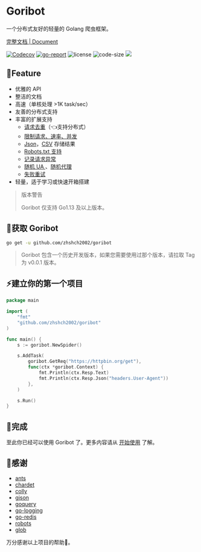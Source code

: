 # Goribot
一个分布式友好的轻量的 Golang 爬虫框架。

[完整文档 | Document](https://imagician.net/goribot/)

[![Codecov](https://img.shields.io/codecov/c/gh/zhshch2002/goribot)](https://codecov.io/gh/zhshch2002/goribot)
[![go-report](https://goreportcard.com/badge/github.com/zhshch2002/goribot)](https://goreportcard.com/report/github.com/zhshch2002/goribot)
![license](https://img.shields.io/github/license/zhshch2002/goribot)
![code-size](https://img.shields.io/github/languages/code-size/zhshch2002/goribot.svg)
[![](https://godoc.org/github.com/nathany/looper?status.svg)](https://godoc.org/github.com/zhshch2002/goribot)

## 🚀Feature
* 优雅的 API
* 整洁的文档
* 高速（单核处理 >1K task/sec）
* 友善的分布式支持
* 丰富的扩展支持
  * [请求去重](./extensions.html#reqdeduplicate-%e8%af%b7%e6%b1%82%e5%8e%bb%e9%87%8d)（👈支持分布式）
  * [限制请求、速率、并发](./extensions.html#limiter-%e9%99%90%e5%88%b6%e8%af%b7%e6%b1%82%e3%80%81%e9%80%9f%e7%8e%87%e3%80%81%e5%b9%b6%e5%8f%91)
  * [Json](./extensions.html#saveitemsasjson-%e4%bf%9d%e5%ad%98-item-%e5%88%b0-json-%e6%96%87%e4%bb%b6)，[CSV](./extensions.html#saveitemsascsv-%e4%bf%9d%e5%ad%98-item-%e5%88%b0-csv-%e6%96%87%e4%bb%b6) 存储结果
  * [Robots.txt 支持](./extensions.html#robotstxt-robots-txt-%e6%94%af%e6%8c%81)
  * [记录请求异常](./extensions.html#spiderlogerror-%e8%ae%b0%e5%bd%95%e6%84%8f%e5%a4%96%e5%92%8c%e9%94%99%e8%af%af)
  * [随机 UA ](./extensions.html#randomuseragent-%e9%9a%8f%e6%9c%ba-ua)、[随机代理](./extensions.html#randomproxy-%e9%9a%8f%e6%9c%ba%e4%bb%a3%e7%90%86)
  * [失败重试](./extensions.html#retry-%e5%a4%b1%e8%b4%a5%e9%87%8d%e8%af%95)
* 轻量，适于学习或快速开箱搭建

> 版本警告
> 
> Goribot 仅支持 Go1.13 及以上版本。

## 👜获取 Goribot
```sh
go get -u github.com/zhshch2002/goribot
```
> Goribot 包含一个历史开发版本，如果您需要使用过那个版本，请拉取 Tag 为 v0.0.1 版本。

## ⚡建立你的第一个项目
```Go
package main

import (
	"fmt"
	"github.com/zhshch2002/goribot"
)

func main() {
	s := goribot.NewSpider()

	s.AddTask(
		goribot.GetReq("https://httpbin.org/get"),
		func(ctx *goribot.Context) {
			fmt.Println(ctx.Resp.Text)
			fmt.Println(ctx.Resp.Json("headers.User-Agent"))
		},
	)

	s.Run()
}
```

## 🎉完成
至此你已经可以使用 Goribot 了。更多内容请从 [开始使用](./get-start) 了解。

## 🙏感谢

* [ants](https://github.com/panjf2000/ants)
* [chardet](https://github.com/saintfish/chardet)
* [colly](https://github.com/gocolly/colly)
* [gjson](https://github.com/tidwall/gjson)
* [goquery](https://github.com/PuerkitoBio/goquery)
* [go-logging](https://github.com/op/go-logging)
* [go-redis](https://github.com/go-redis/redis)
* [robots](https://github.com/slyrz/robots)
* [glob](https://github.com/gobwas/glob)

万分感谢以上项目的帮助🙏。